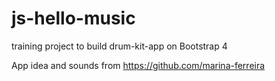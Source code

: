 # js-hello-music
training project to build drum-kit-app on Bootstrap 4

App idea and sounds from https://github.com/marina-ferreira
